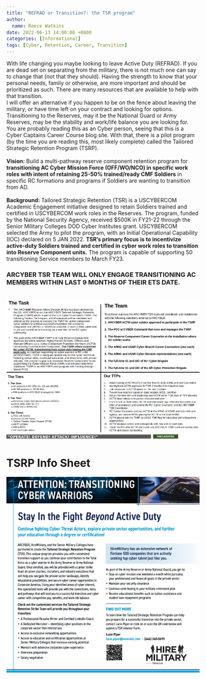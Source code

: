 ```yaml
---
title: "REFRAD or Transition?: the TSR program"
author: 
  name: Reece Watkins
date: 2022-06-13 14:00:00 +0800
categories: [Informational]
tags: [Cyber, Retention, Career, Transition]
---
```


With life changing you maybe looking to leave Active Duty (REFRAD). If you are dead set on separating from the military, there is not much one can say to change that (not that they should). Having the strength to know that your personal needs, family or otherwise, are more important and should be prioritized as such. There are many resources that are available to help with that transition. <br/>  I will offer an alternative if you happen to be on the fence about leaving the military, or have time left on your contract and looking for options. Transitioning to the Reserves, may it be the National Guard or Army Reserves, may be the stability and work/life balance you are looking for. <br/> You are probably reading this as an Cyber person, seeing that this is a Cyber Captains Career Course blog site. With that, there is a pilot program (by the time you are reading this, most likely complete) called the Tailored Strategic Retention Program (TSRP). <br/><br/>
**Vision:**  Build a multi-pathway reserve component retention program for **transitioning AC Cyber Mission Force (OFF/WO/NCO) in specific work roles with intent of retaining 25-50% trained/ready CMF Soldiers** in specific RC formations and programs if Soldiers are wanting to transition from AD. <br/><br/>
**Background:** Tailored Strategic Retention (TSR) is a USCYBERCOM Academic Engagement initiative designed to retain Soldiers trained and certified in USCYBERCOM work roles in the Reserves. The program, funded by the National Security Agency, received $500K in FY21-22 through the Senior Military Colleges DOD Cyber Institutes grant. USCYBERCOM selected the Army to pilot the program, with an Initial Operational Capability (IOC) declared on 5 JAN 2022. **TSR’s primary focus is to incentivize active-duty Soldiers trained and certified in cyber work roles to transition into Reserve Component units.** The program is capable of supporting 50 transitioning Service members to March FY23.

### ARCYBER TSR TEAM WILL ONLY ENGAGE TRANSITIONING AC MEMBERS WITHIN LAST 9 MONTHS OF THEIR ETS DATE.<br/><br/> 

![TSR-Quad](/assets/images/TSRP-quad-chart.png)

# TSRP Info Sheet
[![TSR-Info-Sheet](/assets/images/TSR-info-sheet.png)](https://www.hiremilitary.us/)